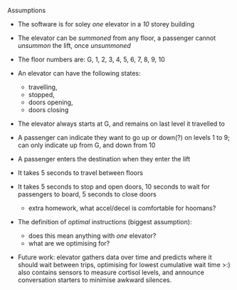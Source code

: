 Assumptions

* The software is for soley _one_ elevator in a _10_ storey building
* The elevator can be _summoned_ from any floor, a passenger cannot _unsummon_ the lift, once _unsummoned_
* The floor numbers are: G, 1, 2, 3, 4, 5, 6, 7, 8, 9, 10
* An elevator can have the following states:
  - travelling,
  - stopped,
  - doors opening,
  - doors closing
* The elevator always starts at G, and remains on last level it travelled to
* A passenger can indicate they want to go up or down(?) on levels 1 to 9; can only indicate up from G, and down from 10
* A passenger enters the destination when they enter the lift
* It takes 5 seconds to travel between floors
* It takes 5 seconds to stop and open doors, 10 seconds to wait for passengers to board, 5 seconds to close doors
  - extra homework, what accel/decel is comfortable for hoomans?

* The definition of *optimal* instructions (biggest assumption):
  - does this mean anything with _one_ elevator?
  - what are we optimising for?

* Future work: elevator gathers data over time and predicts where it should wait between trips, optimising for lowest cumulative wait time >:) also contains sensors to measure cortisol levels, and announce conversation starters to minimise awkward silences.

